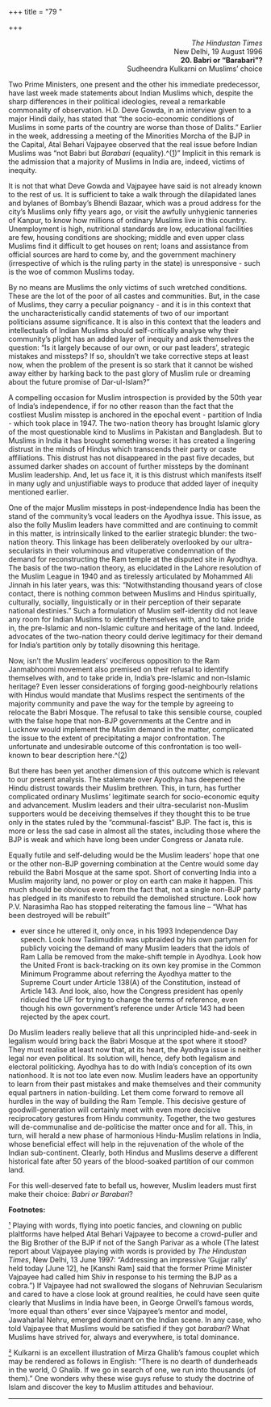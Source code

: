 +++
title = "79 "

+++
<div align="right">

*The Hindustan Times*  
New Delhi, 19 August 1996  
**20. Babri or “Barabari”?**  
Sudheendra Kulkarni on Muslims’ choice

</div>

Two Prime Ministers, one present and the other his immediate
predecessor, have last week made statements about Indian Muslims which,
despite the sharp differences in their political ideologies, reveal a
remarkable commonality of observation. H.D. Deve Gowda, in an interview
given to a major Hindi daily, has stated that “the socio-economic
conditions of Muslims in some parts of the country are worse than those
of Dalits.” Earlier in the week, addressing a meeting of the Minorities
Morcha of the BJP in the Capital, Atal Behari Vajpayee observed that the
real issue before Indian Muslims was “not Babri but *Barabari*
(equality).^([1](#1))” Implicit in this remark is the admission that a
majority of Muslims in India are, indeed, victims of inequity.

It is not that what Deve Gowda and Vajpayee have said is not already
known to the rest of us. It is sufficient to take a walk through the
dilapidated lanes and bylanes of Bombay’s Bhendi Bazaar, which was a
proud address for the city’s Muslims only fifty years ago, or visit the
awfully unhygienic tanneries of Kanpur, to know how millions of ordinary
Muslims live in this country. Unemployment is high, nutritional
standards are low, educational facilities are few, housing conditions
are shocking; middle and even upper class Muslims find it difficult to
get houses on rent; loans and assistance from official sources are hard
to come by, and the government machinery (irrespective of which is the
ruling party in the state) is unresponsive - such is the woe of common
Muslims today.

By no means are Muslims the only victims of such wretched conditions.
These are the lot of the poor of all castes and communities. But, in the
case of Muslims, they carry a peculiar poignancy - and it is in this
context that the uncharacteristically candid statements of two of our
important politicians assume significance. It is also in this context
that the leaders and intellectuals of Indian Muslims should
self-critically analyse why their community’s plight has an added layer
of inequity and ask themselves the question: “Is it largely because of
our own, or our past leaders’, strategic mistakes and missteps? If so,
shouldn’t we take corrective steps at least now, when the problem of the
present is so stark that it cannot be wished away either by harking back
to the past glory of Muslim rule or dreaming about the future promise of
Dar-ul-Islam?”

A compelling occasion for Muslim introspection is provided by the 50th
year of India’s independence, if for no other reason than the fact that
the costliest Muslim misstep is anchored in the epochal event -
partition of India - which took place in 1947. The two-nation theory has
brought Islamic glory of the most questionable kind to Muslims in
Pakistan and Bangladesh. But to Muslims in India it has brought
something worse: it has created a lingering distrust in the minds of
Hindus which transcends their party or caste affiliations. This distrust
has not disappeared in the past five decades, but assumed darker shades
on account of further missteps by the dominant Muslim leadership. And,
let us face it, it is this distrust which manifests itself in many ugly
and unjustifiable ways to produce that added layer of inequity mentioned
earlier.

One of the major Muslim missteps in post-independence India has been the
stand of the community’s vocal leaders on the Ayodhya issue. This issue,
as also the folly Muslim leaders have committed and are continuing to
commit in this matter, is intrinsically linked to the earlier strategic
blunder: the two-nation theory. This linkage has been deliberately
overlooked by our ultra-secularists in their voluminous and vituperative
condemnation of the demand for reconstructing the Ram temple at the
disputed site in Ayodhya. The basis of the two-nation theory, as
elucidated in the Lahore resolution of the Muslim League in 1940 and as
tirelessly articulated by Mohammed Ali Jinnah in his later years, was
this: “Notwithstanding thousand years of close contact, there is nothing
common between Muslims and Hindus spiritually, culturally, socially,
linguistically or in their perception of their separate national
destinies.” Such a formulation of Muslim self-identity did not leave any
room for Indian Muslims to identify themselves with, and to take pride
in, the pre-Islamic and non-Islamic culture and heritage of the land.
Indeed, advocates of the two-nation theory could derive legitimacy for
their demand for India’s partition only by totally disowning this
heritage.

Now, isn’t the Muslim leaders’ vociferous opposition to the Ram
Janmabhoomi movement also premised on their refusal to identify
themselves with, and to take pride in, India’s pre-Islamic and
non-Islamic heritage? Even lesser considerations of forging
good-neighbourly relations with Hindus would mandate that Muslims
respect the sentiments of the majority community and pave the way for
the temple by agreeing to relocate the Babri Mosque. The refusal to take
this sensible course, coupled with the false hope that non-BJP
governments at the Centre and in Lucknow would implement the Muslim
demand in the matter, complicated the issue to the extent of
precipitating a major confrontation. The unfortunate and undesirable
outcome of this confrontation is too well-known to bear description
here.^([2](#2))

But there has been yet another dimension of this outcome which is
relevant to our present analysis. The stalemate over Ayodhya has
deepened the Hindu distrust towards their Muslim brethren. This, in
turn, has further complicated ordinary Muslims’ legitimate search for
socio-economic equity and advancement. Muslim leaders and their
ultra-secularist non-Muslim supporters would be deceiving themselves if
they thought this to be true only in the states ruled by the
“communal-fascist” BJP. The fact is, this is more or less the sad case
in almost all the states, including those where the BJP is weak and
which have long been under Congress or Janata rule.

Equally futile and self-deluding would be the Muslim leaders’ hope that
one or the other non-BJP governing combination at the Centre would some
day rebuild the Babri Mosque at the same spot. Short of converting India
into a Muslim majority land, no power or ploy on earth can make it
happen. This much should be obvious even from the fact that, not a
single non-BJP party has pledged in its manifesto to rebuild the
demolished structure. Look how P.V. Narasimha Rao has stopped
reiterating the famous line – “What has been destroyed will be rebuilt”
- ever since he uttered it, only once, in his 1993 Independence Day
speech. Look how Taslimuddin was upbraided by his own partymen for
publicly voicing the demand of many Muslim leaders that the idols of Ram
Lalla be removed from the make-shift temple in Ayodhya. Look how the
United Front is back-tracking on its own key promise in the Common
Minimum Programme about referring the Ayodhya matter to the Supreme
Court under Article 138(A) of the Constitution, instead of Article 143.
And look, also, how the Congress president has openly ridiculed the UF
for trying to change the terms of reference, even though his own
government’s reference under Article 143 had been rejected by the apex
court.

Do Muslim leaders really believe that all this unprincipled
hide-and-seek in legalism would bring back the Babri Mosque at the spot
where it stood? They must realise at least now that, at its heart, the
Ayodhya issue is neither legal nor even political. Its solution will,
hence, defy both legalism and electoral politicking. Ayodhya has to do
with India’s conception of its own nationhood. It is not too late even
now. Muslim leaders have an opportunity to learn from their past
mistakes and make themselves and their community equal partners in
nation-building. Let them come forward to remove all hurdles in the way
of building the Ram Temple. This decisive gesture of goodwill-generation
will certainly meet with even more decisive reciprocatory gestures from
Hindu community. Together, the two gestures will de-communalise and
de-politicise the matter once and for all. This, in turn, will herald a
new phase of harmonious Hindu-Muslim relations in India, whose
beneficial effect will help in the rejuvenation of the whole of the
Indian sub-continent. Clearly, both Hindus and Muslims deserve a
different historical fate after 50 years of the blood-soaked partition
of our common land.

For this well-deserved fate to befall us, however, Muslim leaders must
first make their choice: *Babri or Barabari*?  
 

**Footnotes:**

[¹](#1a) Playing with words, flying into poetic fancies, and clowning on
public plaltforms have helped Atal Behari Vajpayee to become a
crowd-puller and the Big Brother of the BJP if not of the Sangh Parivar
as a whole (The latest report about Vajpayee playing with words is
provided by *The Hindustan Times*, New Delhi, 13 June 1997: “Addressing
an impressive ‘Gujjar rally’ held today \[June 12\], he \[Kanshi Ram\]
said that the former Prime Minister Vajpayee had called him Shiv in
response to his terming the BJP as a cobra.”) If Vajpayee had not
swallowed the slogans of Nehruvian Secularism and cared to have a close
look at ground realities, he could have seen quite clearly that Muslims
in India have been, in George Orwell’s famous words, ‘more equal than
others’ ever since Vajpayee’s mentor and model, Jawaharlal Nehru,
emerged dominant on the Indian scene. In any case, who told Vajpayee
that Muslims would be satisfied if they got *barabari*? What Muslims
have strived for, always and everywhere, is total dominance.

[²](#2a) Kulkarni is an excellent illustration of Mirza Ghalib’s famous
couplet which may be rendered as follows in English: “There is no dearth
of dunderheads in the world, O Ghalib. If we go in search of one, we run
into thousands (of them).” One wonders why these wise guys refuse to
study the doctrine of Islam and discover the key to Muslim attitudes and
behaviour.  
 

------------------------------------------------------------------------


